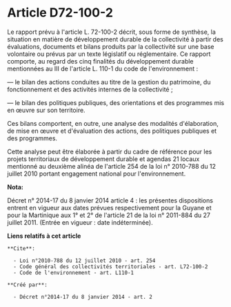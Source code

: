 # Article D72-100-2

Le rapport prévu à l'article L. 72-100-2 décrit, sous forme de synthèse, la situation en matière de développement durable de
la collectivité à partir des évaluations, documents et bilans produits par la collectivité sur une base volontaire ou prévus
par un texte législatif ou réglementaire. Ce rapport comporte, au regard des cinq finalités du développement durable
mentionnées au III de l'article L. 110-1 du code de l'environnement : 

― le bilan des actions conduites au titre de la gestion du patrimoine, du fonctionnement et des activités internes de la
collectivité ; 

― le bilan des politiques publiques, des orientations et des programmes mis en œuvre sur son territoire. 

Ces bilans comportent, en outre, une analyse des modalités d'élaboration, de mise en œuvre et d'évaluation des actions, des
politiques publiques et des programmes. 

Cette analyse peut être élaborée à partir du cadre de référence pour les projets territoriaux de développement durable et
agendas 21 locaux mentionné au deuxième alinéa de l'article 254 de la loi n° 2010-788 du 12 juillet 2010 portant engagement
national pour l'environnement.

**Nota:**

Décret n° 2014-17 du 8 janvier 2014 article 4 : les présentes dispositions entrent en vigueur aux dates prévues
respectivement pour la Guyane et pour la Martinique aux 1° et 2° de l'article 21 de la loi n° 2011-884 du 27 juillet 2011.
(Entrée en vigueur : date indéterminée).

**Liens relatifs à cet article**

	**Cite**:

	  - Loi n°2010-788 du 12 juillet 2010 - art. 254
	  - Code général des collectivités territoriales - art. L72-100-2
	  - Code de l'environnement - art. L110-1

	**Créé par**:

	  - Décret n°2014-17 du 8 janvier 2014 - art. 2
